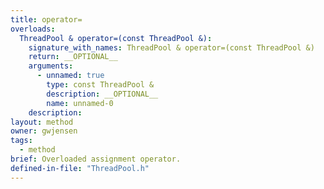 ```yaml
---
title: operator=
overloads:
  ThreadPool & operator=(const ThreadPool &):
    signature_with_names: ThreadPool & operator=(const ThreadPool &)
    return: __OPTIONAL__
    arguments:
      - unnamed: true
        type: const ThreadPool &
        description: __OPTIONAL__
        name: unnamed-0
    description:
layout: method
owner: gwjensen
tags:
  - method
brief: Overloaded assignment operator.
defined-in-file: "ThreadPool.h"
---
```

